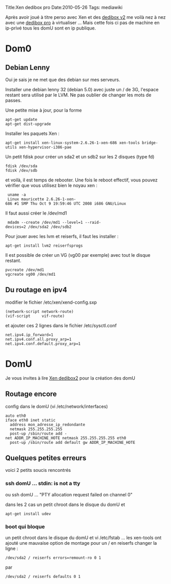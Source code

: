 Title:Xen dedibox pro
Date:2010-05-26
Tags:  mediawiki

Après avoir joué à titre perso avec Xen et des [dedibox
v2](xen-dedibox2.hml "wikilink") me voilà nez à nez avec une [dedibox
pro](http://www.dedibox.fr/dedibox-pro/serveur_dedibox_pro.html) à
virtualiser ... Mais cette fois ci pas de machine en ip-privé tous les
domU sont en ip publique.

Dom0
====

Debian Lenny
------------

Oui je sais je ne met que des debian sur mes serveurs.

Installer une debian lenny 32 (debian 5.0) avec juste un / de 3G,
l'espace restant sera utilisé par le LVM. Ne pas oublier de changer les
mots de passes.

Une petite mise à jour, pour la forme

`apt-get update`\
`apt-get dist-upgrade`

Installer les paquets Xen :

`apt-get install xen-linux-system-2.6.26-1-xen-686 xen-tools bridge-utils xen-hypervisor-i386-pae`

Un petit fdisk pour créer un sda2 et un sdb2 sur les 2 disques (type fd)

`fdisk /dev/sda`\
`fdisk /dev/sdb`

et voilà, il est temps de rebooter. Une fois le reboot effectif, vous
pouvez vérifier que vous utilisez bien le noyau xen :

` uname -a `\
` Linux mauricette 2.6.26-1-xen-686 #1 SMP Thu Oct 9 19:59:46 UTC 2008 i686 GNU/Linux`

Il faut aussi créer le /dev/md1

` mdadm --create /dev/md1 --level=1 --raid-devices=2 /dev/sda2 /dev/sdb2`

Pour jouer avec les lvm et reiserfs, il faut les installer :

`apt-get install lvm2 reiserfsprogs`

Il est possible de créer un VG (vg00 par exemple) avec tout le disque
restant.

`pvcreate /dev/md1`\
`vgcreate vg00 /dev/md1`

Du routage en ipv4
------------------

modifier le fichier /etc/xen/xend-config.sxp

`(network-script network-route)`\
`(vif-script     vif-route)`

et ajouter ces 2 lignes dans le fichier /etc/sysctl.conf

`net.ipv4.ip_forward=1`\
`net.ipv4.conf.all.proxy_arp=1`\
`net.ipv4.conf.default.proxy_arp=1`

DomU
====

Je vous invites à lire [Xen dedibox2](xen-dedibox2.hml "wikilink") pour la
création des domU

Routage encore
--------------

config dans le domU (vi /etc/network/interfaces)

`auto eth0`\
`iface eth0 inet static `\
`  address mon_adresse_ip_redondante`\
`  netmask 255.255.255.255`\
`  post-up /sbin/route add -net ADDR_IP_MACHINE_HOTE netmask 255.255.255.255 eth0`\
`  post-up /sbin/route add default gw ADDR_IP_MACHINE_HOTE`

Quelques petites erreurs
------------------------

voici 2 petits soucis rencontrés

### ssh domU ... stdin: is not a tty

ou ssh domU ... "PTY allocation request failed on channel 0"

dans les 2 cas un petit chroot dans le disque du domU et

`apt-get install udev`

### boot qui bloque

un petit chroot dans le disque du domU et vi /etc/fstab ... les
xen-tools ont ajouté une mauvaise option de montage pour un / en
reiserfs changer la ligne :

`/dev/sda2 / reiserfs errors=remount-ro 0 1`

par

`/dev/sda2 / reiserfs defaults 0 1`

